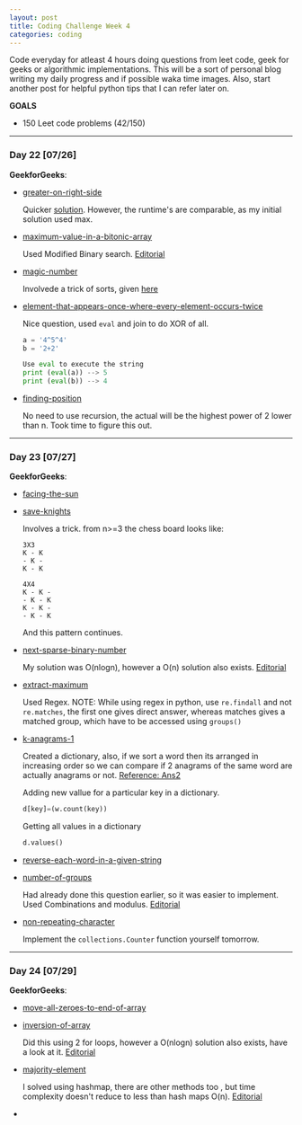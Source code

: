 ```yaml
---
layout: post
title: Coding Challenge Week 4
categories: coding
---
```


Code everyday for atleast 4 hours doing questions from leet code, geek for geeks or algorithmic implementations. This will be a sort of personal blog writing my daily progress and if possible waka time images. Also, start another post for helpful python tips that I can refer later on.

**GOALS**
* 150 Leet code problems (42/150) 



---
### **Day 22** [07/26]

**GeekforGeeks**:
* [greater-on-right-side](http://practice.geeksforgeeks.org/problems/greater-on-right-side/0)

	Quicker [solution](http://www.geeksforgeeks.org/replace-every-element-with-the-greatest-on-right-side/). However, the runtime's are comparable, as my initial solution used max.
	
* [maximum-value-in-a-bitonic-array](http://practice.geeksforgeeks.org/problems/maximum-value-in-a-bitonic-array/0)

	Used Modified Binary search. [Editorial](http://www.geeksforgeeks.org/find-the-maximum-element-in-an-array-which-is-first-increasing-and-then-decreasing/)
		
* [magic-number](http://practice.geeksforgeeks.org/problems/magic-number/0)

	Involvede a trick of sorts, given [here](http://www.geeksforgeeks.org/find-nth-magic-number/)

* [element-that-appears-once-where-every-element-occurs-twice](http://practice.geeksforgeeks.org/problems/element-that-appears-once-where-every-element-occurs-twice/0)
		
	Nice question, used ```eval``` and join to do XOR of all. 
	```python
	a = '4^5^4'
	b = '2+2'

	Use eval to execute the string
	print (eval(a)) --> 5
	print (eval(b)) --> 4
	```

* [finding-position](http://practice.geeksforgeeks.org/problems/finding-position/0)

	No need to use recursion, the actual will be the highest power of 2 lower than n. Took time to figure this out.
	

---
### **Day 23** [07/27]

**GeekforGeeks**:
* [facing-the-sun](http://practice.geeksforgeeks.org/problems/facing-the-sun/0)

* [save-knights](http://practice.geeksforgeeks.org/problems/save-knights/0)

	Involves a trick. from n>=3 the chess board looks like:
	```
	3X3
	K - K
	- K -
	K - K

	4X4
	K - K -
	- K - K
	K - K -
	- K - K
	```
	And this pattern continues.

* [next-sparse-binary-number](http://practice.geeksforgeeks.org/problems/next-sparse-binary-number/0)

	My solution was O(nlogn), however a O(n) solution also exists. [Editorial](http://www.geeksforgeeks.org/given-a-number-find-next-sparse-number/)

* [extract-maximum](http://practice.geeksforgeeks.org/problems/extract-maximum/0)

	Used Regex. NOTE: While using regex in python, use ```re.findall``` and not ```re.matches```, the first one gives direct answer, whereas matches gives a matched group, which have to be accessed using ```groups()```

* [k-anagrams-1](http://practice.geeksforgeeks.org/problems/k-anagrams-1/0)

	Created a dictionary, also, if we sort a word then its arranged in increasing order so we can compare if 2 anagrams of the same word are actually anagrams or not. [Reference: Ans2 ](https://stackoverflow.com/questions/8286554/using-python-find-anagrams-for-a-list-of-words)

	Adding new vallue for a particular key in a dictionary.
	```python
	d[key]=(w.count(key))
	```
	Getting all values in a dictionary
	```python
	d.values()
	```

* [reverse-each-word-in-a-given-string](http://practice.geeksforgeeks.org/problems/reverse-each-word-in-a-given-string/0)
* [number-of-groups](http://practice.geeksforgeeks.org/problems/number-of-groups/0)

	Had already done this question earlier, so it was easier to implement. Used Combinations and modulus. [Editorial](http://www.geeksforgeeks.org/number-groups-sizes-two-three-divisible-3/)

* [non-repeating-character](http://practice.geeksforgeeks.org/problems/non-repeating-character/0)

	Implement the ```collections.Counter``` function yourself tomorrow.

---
### **Day 24** [07/29]

**GeekforGeeks**:
* [move-all-zeroes-to-end-of-array](http://practice.geeksforgeeks.org/problems/move-all-zeroes-to-end-of-array/0)
* [inversion-of-array](http://practice.geeksforgeeks.org/problems/inversion-of-array/0)

	Did this using 2 for loops, however a O(nlogn) solution also exists, have a look at it. [Editorial](http://www.geeksforgeeks.org/counting-inversions/)
* [majority-element](http://practice.geeksforgeeks.org/problems/majority-element/0)

	I solved using hashmap, there are other methods too , but time complexity doesn't reduce to less than hash maps O(n). [Editorial](http://www.geeksforgeeks.org/majority-element/)

* []()